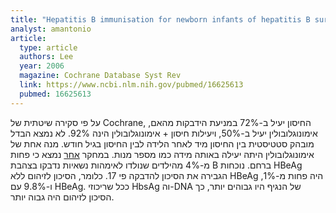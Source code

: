 ```yaml
---
title: "Hepatitis B immunisation for newborn infants of hepatitis B surface antigen-positive mothers"
analyst: amantonio
article:
  type: article
  authors: Lee
  year: 2006
  magazine: Cochrane Database Syst Rev
  link: https://www.ncbi.nlm.nih.gov/pubmed/16625613
  pubmed: 16625613
---
```


על פי סקירה שיטתית של Cochrane, החיסון יעיל ב-72% במניעת הידבקות מהאם, אימונוגלובולין יעיל ב-50%, ויעילות חיסון + אימונוגלובולין הינה 92%. לא נמצא הבדל מובהק סטטיסטית בין החיסון מיד לאחר הלידה לבין החיסון בגיל חודש. מנה אחת של אימונוגלובולין היתה יעילה באותה מידה כמו מספר מנות.
במחקר [אחר](http://onlinelibrary.wiley.com/doi/10.1002/jmv.2187) נמצא כי פחות מ-4% מהילדים שנולדו לאימהות נשאיות נדבקו בצהבת B ברחם. נוכחות HBeAg הגבירה את הסיכון להדבקה פי 17. כלומר, הסיכון לזיהום ללא HBeAg היה פחות מ-1%, ו-9.8% עם HBeAg. ככל שריכוזי HbsAg וה-DNA של הנגיף היו גבוהים יותר, כך הסיכון לזיהום היה גבוה יותר.
